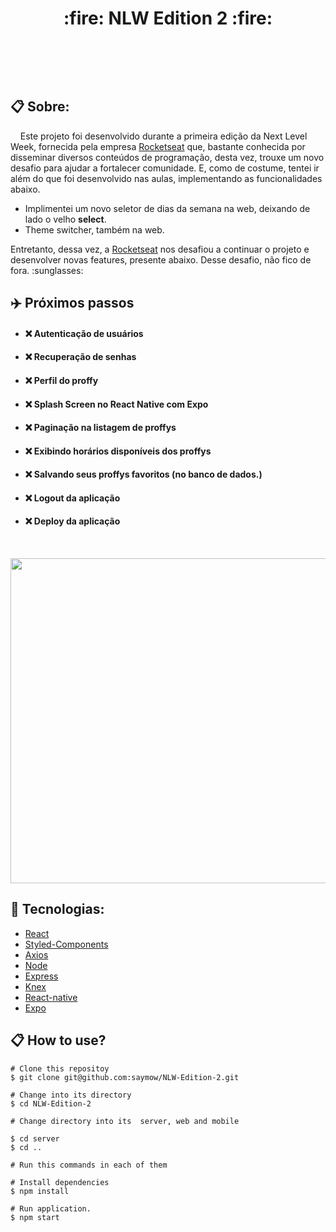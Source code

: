 <h1 align="center">:fire: NLW Edition 2 :fire:</h1>
<br>
<p align="center">
   <img src=""></img>
</p>


<br>

## 📋  Sobre:
<p>&nbsp;&nbsp;&nbsp;&nbsp;Este projeto foi desenvolvido durante a primeira edição da Next Level Week, fornecida pela empresa <a href="https://rocketseat.com.br/" target="_blank">Rocketseat</a> que, bastante conhecida por disseminar diversos conteúdos de programação, desta vez, trouxe um novo desafio para ajudar a fortalecer comunidade. E, como de costume, tentei ir além do que foi desenvolvido nas aulas, implementando as funcionalidades abaixo. </p>

- Implimentei um novo seletor de dias da semana na web, deixando de lado o velho <strong>select</strong>.
- Theme switcher, também na web.

<p>Entretanto, dessa vez, a <a href="https://rocketseat.com.br/" target="_blank">Rocketseat</a> nos desafiou a continuar o projeto e desenvolver novas features, presente abaixo. Desse desafio, não fico de fora. :sunglasses:</p> 

## :airplane: Próximos passos

- #### :x: Autenticação de usuários
- #### :x: Recuperação de senhas
- #### :x: Perfil do proffy
- #### :x: Splash Screen no React Native com Expo
- #### :x: Paginação na listagem de proffys
- #### :x: Exibindo horários disponíveis dos proffys
- #### :x: Salvando seus proffys favoritos (no banco de dados.)
- #### :x: Logout da aplicação
- #### :x: Deploy da aplicação

<br>

<p align="center">
  <img src=""><img>
  <img src="" width="520px"><img>
</p>

## :rocket: Tecnologias:

- [React](https://reactjs.org/)
- [Styled-Components](https://styled-components.com)
- [Axios](https://github.com/axios/axios)
- [Node](https://nodejs.org/en/)
- [Express](https://expressjs.com/)
- [Knex](http://knexjs.org/)
- [React-native](https://reactnative.dev/)
- [Expo](https://expo.io/)

## :clipboard: How to use?


```
# Clone this repositoy
$ git clone git@github.com:saymow/NLW-Edition-2.git

# Change into its directory
$ cd NLW-Edition-2

# Change directory into its  server, web and mobile 

$ cd server
$ cd ..

# Run this commands in each of them

# Install dependencies
$ npm install

# Run application.
$ npm start
```
